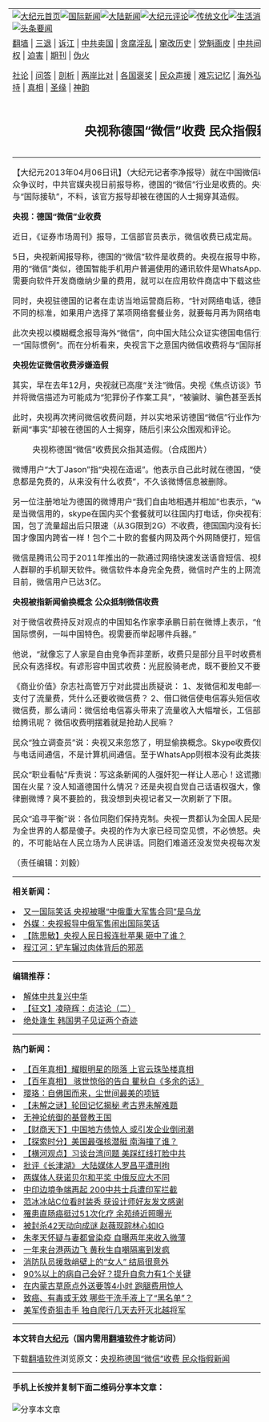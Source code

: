 <a name="1" id="1" target="_blank"></a><span id="1"></span>
<table align=center border="0"><tr><td colspan="2" VALIGN=TOP><a href="https://github.com/qpuqwr3967/djy/blob/master/gb/nf1351518.md#1"><img src="https://raw.githubusercontent.com/qpuqwr3967/www/master/t/djy/1.jpg" title="大纪元首页" alt="大纪元首页"></a><a href="https://github.com/qpuqwr3967/djy/blob/master/gb/n24hr.md#1"><img src="https://raw.githubusercontent.com/qpuqwr3967/www/master/t/djy/3.jpg" title="国际新闻" alt="国际新闻"></a><a href="https://github.com/qpuqwr3967/djy/blob/master/gb/nsc413.md#1"><img src="https://raw.githubusercontent.com/qpuqwr3967/www/master/t/djy/4.jpg" title="大陆新闻" alt="大陆新闻"></a><a href="https://github.com/qpuqwr3967/djy/blob/master/gb/news392.md#1"><img src="https://raw.githubusercontent.com/qpuqwr3967/www/master/t/djy/5.jpg" title="大纪元评论" alt="大纪元评论"></a><a href="https://github.com/qpuqwr3967/djy/blob/master/gb/news2007.md#1"><img src="https://raw.githubusercontent.com/qpuqwr3967/www/master/t/djy/6.jpg" title="传统文化" alt="传统文化"></a><a href="https://github.com/qpuqwr3967/djy/blob/master/gb/news2008.md#1"><img src="https://raw.githubusercontent.com/qpuqwr3967/www/master/t/djy/7.jpg" title="生活消费" alt="生活消费"></a><a href="https://github.com/qpuqwr3967/djy/blob/master/gb/ncyule.md#1"><img src="https://raw.githubusercontent.com/qpuqwr3967/www/master/t/djy/8.jpg" title="娱乐休闲" alt="娱乐休闲"></a><a href="https://github.com/qpuqwr3967/djy/blob/master/gb/nsc1002.md#1"><img src="https://raw.githubusercontent.com/qpuqwr3967/www/master/t/djy/9.jpg" title="健康" alt="健康"></a><a href="https://github.com/qpuqwr3967/djy/blob/master/gb/nf6092.md#1"><img src="https://raw.githubusercontent.com/qpuqwr3967/www/master/t/djy/10a.jpg" title="独家" alt="独家"></a><a href="https://github.com/qpuqwr3967/djy/blob/master/gb/nf4514.md#1"><img src="https://raw.githubusercontent.com/qpuqwr3967/www/master/t/djy/12a.jpg" title="头条要闻" alt="头条要闻"></a></td></tr>
<tr><td colspan="2" VALIGN=TOP><a target="_blank" href="https://github.com/qpuqwr3967/www/blob/master/README.md?zsrh#1">翻墙</a> | <a target="_blank" href="https://github.com/qpuqwr3967/djy/blob/master/gb/nf5657.md#1">三退</a> | <a target="_blank" href="https://github.com/qpuqwr3967/djy/blob/master/gb/nf6124.md#1">诉江</a> | <a target="_blank" href="https://github.com/qpuqwr3967/djy/blob/master/gb/nf1176117.md#1">中共卖国</a> | <a target="_blank" href="https://github.com/qpuqwr3967/djy/blob/master/gb/nf5773.md#1">贪腐淫乱</a> | <a target="_blank" href="https://github.com/qpuqwr3967/djy/blob/master/gb/nf1176115.md#1">窜改历史</a> | <a target="_blank" href="https://github.com/qpuqwr3967/djy/blob/master/gb/nf1176107.md#1">党魁画皮</a> | <a target="_blank" href="https://github.com/qpuqwr3967/djy/blob/master/gb/nf1320400.md#1">中共间谍</a> | <a target="_blank" href="https://github.com/qpuqwr3967/djy/blob/master/gb/nf1176114.md#1">破坏传统</a> | <a target="_blank" href="https://github.com/qpuqwr3967/ntdtv/blob/master/gb/prog447_1.md#1">恶贯满盈</a> | <a target="_blank" href="https://github.com/qpuqwr3967/djy/blob/master/gb/ncid278.md#1">人权</a> | <a target="_blank" href="https://github.com/qpuqwr3967/djy/blob/master/gb/nf1176111.md#1">迫害</a> | <a target="_blank" href="https://gitlab.com/szzdlab/mh-qikan/blob/master/README.md#1">期刊</a> | <a target="_blank" href="https://github.com/qpuqwr3967/djy/blob/master/gb/nf5562.md#1">伪火</a></p><p><a target="_blank" href="https://github.com/qpuqwr3967/djy/blob/master/gb/9p.md#1">社论</a> | <a target="_blank" href="https://github.com/qpuqwr3967/djy/blob/master/gb/nf4378.md#1">问答</a> | <a target="_blank" href="https://github.com/qpuqwr3967/djy/blob/master/gb/nf5792.md#1">剖析</a> | <a target="_blank" href="https://github.com/qpuqwr3967/djy/blob/master/gb/nf5735.md#1">两岸比对</a> | <a target="_blank" href="https://github.com/qpuqwr3967/djy/blob/master/gb/nf6119.md#1">各国褒奖</a> | <a target="_blank" href="https://github.com/qpuqwr3967/djy/blob/master/gb/nf6120.md#1">民众声援</a> | <a target="_blank" href="https://github.com/qpuqwr3967/djy/blob/master/gb/nf1188594.md#1">难忘记忆</a> | <a target="_blank" href="https://github.com/qpuqwr3967/djy/blob/master/gb/nf3180.md#1">海外弘传</a> | <a target="_blank" href="https://github.com/qpuqwr3967/djy/blob/master/gb/nf5410.md#1">万人上访</a> | <a target="_blank" href="https://github.com/qpuqwr3967/www/blob/master/README.md?zsrh#1">平台首页</a> | <a target="_blank" href="https://github.com/qpuqwr3967/djy/blob/master/gb/nf4386.md#1">支持</a> | <a target="_blank" href="https://github.com/qpuqwr3967/djy/blob/master/gb/nf4389.md#1">真相</a> | <a target="_blank" href="https://github.com/qpuqwr3967/djy/blob/master/gb/nf5790.md#1">圣缘</a> | <a target="_blank" href="https://github.com/qpuqwr3967/djy/blob/master/gb/nf4786.md#1">神韵</a></td></tr>
<tr><td VALIGN=TOP width="626"><h2 align=center>央视称德国“微信”收费 民众指假新闻</h2>

<h6></h6>
<hr>
	<p>【大纪元2013年04月06日讯】（大纪元记者李净报导）就在中国微信收费问题近期不断受到公众争议时，中共官媒<ahref="https://github.com/qpuqwr3967/djy/blob/master/gb/tag/%E5%A4%AE%E8%A7%86.md#1">央视</a>日前报导称，德国的“微信”行业是收费的。央视此次佐证国内微信业将与“国际接轨”，不料，该官方报导却被在德国的人士揭穿其造假。</p>
<p><B><ahref="https://github.com/qpuqwr3967/djy/blob/master/gb/tag/%E5%A4%AE%E8%A7%86.md#1">央视</a>：德国“微信”业收费</B></p>
<p>近日，《证券市场周刊》报导，工信部官员表示，微信收费已成定局。</p>
<p>5日，央视新闻报导称，德国的“微信”软件是收费的。央视在报导中称，与中国智能手机用户使用的“微信”类似，德国智能手机用户普遍使用的通讯软件是WhatsApp、Skype等，“手机用户只需要向软件开发商缴纳少量的费用，就可以在应用软件商店中下载这些软件”。</p>
<p>同时，央视驻德国的记者在走访当地运营商后称，“针对网络电话，德国电信对不同的用户采取了不同的标准，如果用户选择了某项网络套餐业务，就要每月再为网络电话支付部分额外费用……”</p>
<p>此次央视以模糊概念报导海外“微信”，向中国大陆公众证实德国电信行业是采用“微信收费”的这一“国际惯例”。而在分析看来，央视言下之意国内微信收费将与“国际接轨”且是合理的。</p>
<p><B>央视佐证微信收费涉嫌造假</B></p>
<p>其实，早在去年12月，央视就已高度“关注”微信。央视《焦点访谈》节目“莫让微信成‘危信’”，并将微信描述为可能成为“犯罪份子作案工具”，“被骗财、骗色甚至丢掉性命”。</p>
<p>此时，央视再次拷问微信收费问题，并以实地采访德国“微信”行业作为佐证。不料，央视报导的新闻“事实”却被在德国的人士揭穿，随后引来公众围观和评论。</p>
<figure id="attachment_6689726" aria-describedby="caption-attachment-6689726" style="width: 600px" class="wp-caption aligncenter"><ahref=" https://i.epochtimes.com/assets/uploads/2013/04/1304060731071819-600x600.jpg" target="_blank" rel="noreferrer noopener"></a><figcaption id="caption-attachment-6689726" class="wp-caption-text">央视称德国“微信”收费民众指其造假。（合成图片）</figcaption></figure>
<p>微博用户“大丁Jason”指“央视在造谣”。他表示自己此时就在德国，“使用whatsup等收发任何信息都是免费的，从来没有什么收费”，不久该微博信息被删除。</p>
<p>另一位注册地址为德国的微博用户“我们自由地相遇并相加”也表示，“whatsapp是当短信用的不是当微信用的，skype在国内买个套餐就可以往国内打电话，你央视有没有点常识！”他说，在德国，包了流量超出后只限速（从3G限到2G）不收费，德国国内没有长途漫游一说，出德国后跨国才像国内跨省一样！包个二十欧的套餐内网及两个外网随便打，短信无限制……</p>
<p>微信是腾讯公司于2011年推出的一款通过网络快速发送语音短信、视频、图片和文字，支持多人群聊的手机聊天软件。微信软件本身完全免费，微信时产生的上网流量费由网络运营商收取。目前，微信用户已达3亿。</p>
<p><B>央视被指新闻偷换概念 公众抵制微信收费</B></p>
<p>对于微信收费持反对观点的中国知名作家李承鹏日前在微博上表示，“他们一直有两件兵器：一叫国际惯例，一叫中国特色。视需要而举起哪件兵器。”</p>
<p>他说，“就像忘了人家是自由竞争而非垄断，收费只是部分且平时收费相对收入而言比中国便宜，民众有选择权。有谚形容中国式收费：光屁股骑老虎，既不要脸又不要命。”</p>
<p>《商业价值》杂志社高管万宁对此提出质疑说： 1、发微信和发电邮一样，我们已经向电信寡头支付了流量费，凭什么还要收微信费？ 2、借口微信使电信寡头短信收入减少，所以要向腾讯收微信费，那么请问：微信给电信寡头带来了流量收入大幅增长，工信部怎么不提要电信寡头付费给腾讯呢？ 微信收费明摆着就是抢劫人民嘛？</p>
<p>民众“独立调查员”说：央视又来忽悠了，明显偷换概念。Skype收费仅限SkypeOut,那是计算机与电话间通信，不是计算机间通信。至于WhatsApp则根本没有此类拨打电话的功能。</p>
<p>民众“职业看帖”斥责说：写这条新闻的人强奸犯一样让人恶心！这谎撒的脸不红心不跳，难道德国在火星？没人知道德国什么情况？还是央视自觉自己话语权强大，像那种告诉人民真相的人一律删微博？臭不要脸的，我没想到央视记者又一次刷新了下限。</p>
<p>民众“追寻平衡”说：各位同胞们保持克制。央视一贯都认为全国人民是傻子。而真正的傻子都认为全世界的人都是傻子。央视的作为大家已经司空见惯，不必愤怒。央视的背后就是镇府当官的，不可能站在人民立场为人民讲话。同胞们难道还没发觉央视每次发言都有镇府官方色彩吗？</p>
<p>（责任编辑：刘毅）</p>
<p>
	
<hr>


<strong>相关新闻：</strong>
<li><a href="https://github.com/qpuqwr3967/djy/blob/master/gb/13/3/28/n3833273.md#1">又一国际笑话 央视被曝“中俄重大军售合同”是乌龙</a></li>
<li><a href="https://github.com/qpuqwr3967/djy/blob/master/gb/13/3/29/n3833944.md#1">外媒︰央视报导中俄军售闹出国际笑话</a></li>
<li><a href="https://github.com/qpuqwr3967/djy/blob/master/gb/13/3/29/n3834316.md#1">【陈思敏】央视人民日报连批苹果 砸中了谁？</a></li>
<li><a href="https://github.com/qpuqwr3967/djy/blob/master/gb/13/3/29/n3834446.md#1">程江河：铲车辗过肉体背后的邪恶</a></li>
<hr>


<strong>编辑推荐：</strong>
<li><a href="https://github.com/upjkzu3674/djy/blob/master/gb/18/3/21/n10237682.md?dfh#1" target="_blank">解体中共复兴中华</a></li><li><a href="https://github.com/tsiac2612/djy/blob/master/gb/19/5/14/n11256527.md#1" target="_blank">【征文】凌晓辉：贞洁论（二）</a></li><li><a href="https://github.com/tsiac2612/djy/blob/master/gb/18/11/16/n10855894.md#1" target="_blank">绝处逢生 韩国男子见证两个奇迹</a></li>
<hr>

<strong>热门新闻：</strong>
<li><a href="https://github.com/tcdmcc359/djy/blob/master/gb/21/10/1/n13275161.md#1">【百年真相】耀眼明星的陨落 上官云珠坠楼真相</a></li>
<li><a href="https://github.com/tcdmcc359/djy/blob/master/gb/21/10/7/n13289075.md#1">【百年真相】 骇世惊俗的告白 瞿秋白《多余的话》</a></li>
<li><a href="https://github.com/tcdmcc359/djy/blob/master/gb/21/9/30/n13272470.md#1">璎珞：自佛国而来，尘世间最美的项链</a></li>
<li><a href="https://github.com/tcdmcc359/djy/blob/master/gb/21/10/1/n13275150.md#1">【未解之谜】轮回记忆揭秘 考古界未解难题</a></li>
<li><a href="https://github.com/tcdmcc359/djy/blob/master/gb/21/10/4/n13281280.md#1">无神论统御的基督教王国</a></li>
<li><a href="https://github.com/tcdmcc359/djy/blob/master/gb/21/10/9/n13293154.md#1">【财商天下】中国地方债惊人 或引发企业倒闭潮</a></li>
<li><a href="https://github.com/tcdmcc359/djy/blob/master/gb/21/10/9/n13293258.md#1">【探索时分】美国最强核潜艇 南海撞了谁？</a></li>
<li><a href="https://github.com/tcdmcc359/djy/blob/master/gb/21/10/9/n13293473.md#1">【横河观点】习谈台湾问题 美踩红线打脸中共</a></li>
<li><a href="https://github.com/tcdmcc359/djy/blob/master/gb/21/10/8/n13290569.md#1">批评《长津湖》 大陆媒体人罗昌平遭刑拘</a></li>
<li><a href="https://github.com/tcdmcc359/djy/blob/master/gb/21/10/8/n13290840.md#1">两媒体人获诺贝尔和平奖 中俄反应大不同</a></li>
<li><a href="https://github.com/tcdmcc359/djy/blob/master/gb/21/10/8/n13290090.md#1">中印边境争端再起 200中共士兵遭印军拦截</a></li>
<li><a href="https://github.com/tcdmcc359/djy/blob/master/gb/21/10/8/n13291507.md#1">范冰冰站C位看时装秀 获设计师好友发文感谢</a></li>
<li><a href="https://github.com/tcdmcc359/djy/blob/master/gb/21/10/8/n13291772.md#1">罹患直肠癌挺过51次化疗 余苑绮近照曝光</a></li>
<li><a href="https://github.com/tcdmcc359/djy/blob/master/gb/21/10/7/n13289044.md#1">被封杀42天动向成谜 赵薇现踪林心如IG</a></li>
<li><a href="https://github.com/tcdmcc359/djy/blob/master/gb/21/10/8/n13291633.md#1">朱孝天怀疑与妻都曾染疫 自曝两年来收入微薄</a></li>
<li><a href="https://github.com/tcdmcc359/djy/blob/master/gb/21/10/7/n13289346.md#1">一年来台港两边飞 黄秋生自嘲隔离到发疯</a></li>
<li><a href="https://github.com/tcdmcc359/djy/blob/master/gb/21/10/8/n13289897.md#1">消防队员援救峭壁上的“女人” 结局很意外</a></li>
<li><a href="https://github.com/tcdmcc359/djy/blob/master/gb/21/10/1/n13274124.md#1">90%以上的病自己会好？提升自愈力有1个关键</a></li>
<li><a href="https://github.com/tcdmcc359/djy/blob/master/gb/21/10/8/n13290207.md#1">在内蒙古草原点外送要等4小时 跑腿费用惊人</a></li>
<li><a href="https://github.com/tcdmcc359/djy/blob/master/gb/21/10/7/n13287053.md#1">致癌、有毒或无效 哪些干洗手液上了“黑名单”？</a></li>
<li><a href="https://github.com/tcdmcc359/djy/blob/master/gb/21/10/9/n13292597.md#1">美军传奇狙击手 独自爬行几天去歼灭北越将军</a></li>
<hr>

<strong>本文转自<a href="https://www.epochtimes.com">大纪元</a>（国内需用<a href="https://github.com/qpuqwr3967/www/blob/master/README.md#8">翻墙软件</a>才能访问）</strong><p>下载<a href="https://github.com/qpuqwr3967/www/blob/master/README.md#8">翻墙软件</a>浏览原文：<a href="https://www.epochtimes.com/gb/13/4/6/n3840272.htm">央视称德国“微信”收费 民众指假新闻</a></p><hr>

<strong>手机上长按并复制下面二维码分享本文章：</strong><br><br><img src="https://chart.apis.google.com/chart?cht=qr&chs=240x240&choe=UTF-8&chld=M|2&chl=https://github.com/qpuqwr3967/djy/blob/master/gb/13/4/6/n3840272.md%231" title="分享本文章"></td><td VALIGN=TOP><a href="https://github.com/qpuqwr3967/djy/blob/master/gb/16/1/21/n4622075.md?dfh#1" target="_blank"><img src="https://raw.githubusercontent.com/qpuqwr3967/djy/master/gb/300/wei-f1.jpg" title="中共的伪火骗局"  alt="中共的伪火骗局"></a><br><a href="https://github.com/qpuqwr3967/www/blob/master/README.md?dfh#9" target="_blank"><img src="https://raw.githubusercontent.com/qpuqwr3967/djy/master/gb/300/yong-h.jpg" title="永恒的见证"  alt="永恒的见证"></a><br><a href="https://github.com/qpuqwr3967/djy/blob/master/gb/13/9/29/n3974789.md?dfh#1" target="_blank"><img src="https://raw.githubusercontent.com/qpuqwr3967/djy/master/gb/300/shang-lnz.jpg" title="善良女子被中共投男牢"  alt="善良女子被中共投男牢"></a><br><a href="https://github.com/qpuqwr3967/djy/blob/master/gb/16/3/16/n4663449.md?dfh#1" target="_blank"><img src="https://raw.githubusercontent.com/qpuqwr3967/djy/master/gb/300/huo-z3.jpg" title="警卫目击活摘器官"  alt="警卫目击活摘器官"></a><br><a href="https://github.com/qpuqwr3967/djy/blob/master/gb/16/8/7/n8177641.md?dfh#1" target="_blank"><img src="https://raw.githubusercontent.com/qpuqwr3967/djy/master/gb/300/huo-z4.jpg" title="证人描述活摘恐怖"  alt="证人描述活摘恐怖"></a><br><a href="https://github.com/qpuqwr3967/djy/blob/master/gb/10/4/19/n2881569.md?dfh#1" target="_blank"><img src="https://raw.githubusercontent.com/qpuqwr3967/djy/master/gb/300/huo-z1.jpg" title="揭开活摘器官黑幕"  alt="揭开活摘器官黑幕"></a><br><a href="https://github.com/qpuqwr3967/djy/blob/master/gb/10/11/7/n3077476.md?dfh#1" target="_blank"><img src="https://raw.githubusercontent.com/qpuqwr3967/djy/master/gb/300/ma-ks.jpg" title="马克思的成魔之路"  alt="马克思的成魔之路"></a><br><a href="https://github.com/qpuqwr3967/djy/blob/master/gb/14/6/9/n4173977.md?dfh#1" target="_blank"><img src="https://raw.githubusercontent.com/qpuqwr3967/djy/master/gb/300/chang-zs.jpg" title="藏字石 蕴天机"  alt="藏字石 蕴天机"></a><br><a href="https://github.com/qpuqwr3967/djy/blob/master/gb/18/5/10/n10381511.md?dfh#1" target="_blank"><img src="https://raw.githubusercontent.com/qpuqwr3967/djy/master/gb/300/st1.jpg" title="关注三亿人三退"  alt="关注三亿人三退"></a><br><a href="https://github.com/qpuqwr3967/djy/blob/master/gb/18/3/21/n10237682.md?dfh#1" target="_blank"><img src="https://raw.githubusercontent.com/qpuqwr3967/djy/master/gb/300/jie-t.jpg" title="解体中共复兴中华"  alt="解体中共复兴中华"></a><br><a href="https://github.com/qpuqwr3967/djy/blob/master/gb/9/2/9/n2422991.md?dfh#1" target="_blank"><img src="https://raw.githubusercontent.com/qpuqwr3967/djy/master/gb/300/gao-zs.jpg" title="中共迫害良心律师"  alt="中共迫害良心律师"></a><br><a href="https://github.com/qpuqwr3967/djy/blob/master/gb/18/12/9/n10900044.md?dfh#1" target="_blank"><img src="https://raw.githubusercontent.com/qpuqwr3967/djy/master/gb/300/sj1.jpg" title="三百多万人举报江泽民"  alt="三百多万人举报江泽民"></a><br><a href="https://github.com/qpuqwr3967/djy/blob/master/gb/18/8/28/n10672014.md?dfh#1" target="_blank"><img src="https://raw.githubusercontent.com/qpuqwr3967/djy/master/gb/300/sj2.jpg" title="这些官员为何起诉江泽民"  alt="这些官员为何起诉江泽民"></a><br><a href="https://github.com/qpuqwr3967/djy/blob/master/gb/8/12/18/n2367165.md?dfh#1" target="_blank"><img src="https://raw.githubusercontent.com/qpuqwr3967/djy/master/gb/300/liangan.jpg" title="海峡两岸的强烈对比"  alt="海峡两岸的强烈对比"></a><br><a href="https://github.com/qpuqwr3967/djy/blob/master/gb/15/12/10/n4593139.md?dfh#1" target="_blank"><img src="https://raw.githubusercontent.com/qpuqwr3967/djy/master/gb/300/jia-ndzl.jpg" title="加拿大总理的贺信"  alt="加拿大总理的贺信"></a><br><a href="https://github.com/qpuqwr3967/djy/blob/master/gb/11/6/17/n3289382.md?dfh#1" target="_blank"><img src="https://raw.githubusercontent.com/qpuqwr3967/djy/master/gb/300/xiao-wd.jpg" title="探寻真相兼听则明"  alt="探寻真相兼听则明"></a><br><a href="https://github.com/qpuqwr3967/djy/blob/master/gb/18/10/27/n10812623.md?dfh#1" target="_blank"><img src="https://raw.githubusercontent.com/qpuqwr3967/djy/master/gb/300/yindu.jpg" title="印度媒体报道东方"  alt="印度媒体报道东方"></a><br><a href="https://github.com/qpuqwr3967/djy/blob/master/gb/18/6/9/n10469652.md?dfh#1" target="_blank"><img src="https://raw.githubusercontent.com/qpuqwr3967/djy/master/gb/300/xie-j.jpg" title="不一样的海外校园"  alt="不一样的海外校园"></a><br><a href="https://github.com/qpuqwr3967/djy/blob/master/gb/7/4/5/n1669415.md?dfh#1" target="_blank"><img src="https://raw.githubusercontent.com/qpuqwr3967/djy/master/gb/300/li-up.jpg" title="从大师到徒弟的传奇"  alt="从大师到徒弟的传奇"></a><br><a href="https://github.com/qpuqwr3967/djy/blob/master/gb/17/5/26/n9191512.md?dfh#1" target="_blank"><img src="https://raw.githubusercontent.com/qpuqwr3967/djy/master/gb/300/zfl2.jpg" title="亿万人与东方一本奇书"  alt="亿万人与东方一本奇书"></a><br><a href="https://github.com/qpuqwr3967/djy/blob/master/gb/13/11/27/n4020290.md?dfh#1" target="_blank"><img src="https://raw.githubusercontent.com/qpuqwr3967/djy/master/gb/300/zhen-h.jpg" title="大陆见不到的震撼场面"  alt="大陆见不到的震撼场面"></a><br><a href="https://github.com/qpuqwr3967/djy/blob/master/gb/15/7/17/n4482910.md?dfh#1" target="_blank"><img src="https://raw.githubusercontent.com/qpuqwr3967/djy/master/gb/300/dalu-sk.jpg" title="人心向善 大陆当初盛况"  alt="人心向善 大陆当初盛况"></a><br><a href="https://github.com/qpuqwr3967/djy/blob/master/gb/19/1/5/n10955468.md?dfh#1" target="_blank"><img src="https://raw.githubusercontent.com/qpuqwr3967/djy/master/gb/300/zfl1.jpg" title="追寻真理 这书讲什么"  alt="追寻真理 这书讲什么"></a><br><a href="https://github.com/qpuqwr3967/www/blob/master/README.md?dfh#1" target="_blank"><img src="https://raw.githubusercontent.com/qpuqwr3967/djy/master/gb/300/fq1.jpg" title="下载免费翻墙软件"  alt="下载免费翻墙软件"></a><br></td></tr></table>
